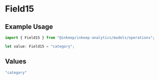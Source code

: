 # Field15

## Example Usage

```typescript
import { Field15 } from "@inkeep/inkeep-analytics/models/operations";

let value: Field15 = "category";
```

## Values

```typescript
"category"
```